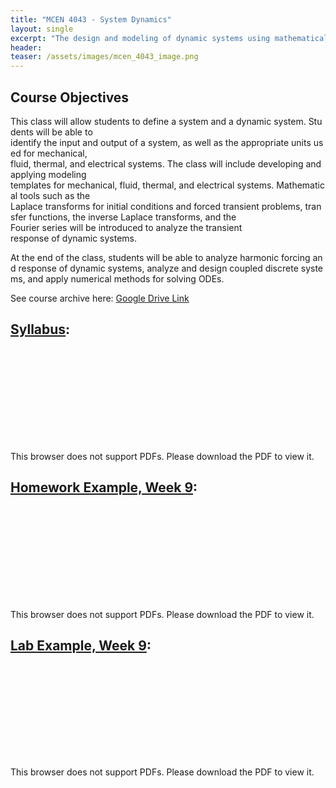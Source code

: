 ```yaml
---
title: "MCEN 4043 - System Dynamics"
layout: single
excerpt: "The design and modeling of dynamic systems using mathematical tools."
header:
teaser: /assets/images/mcen_4043_image.png
---
```


## Course Objectives 

This class will allow students to define a system and a dynamic system. Students will be able to 
identify the input and output of a system, as well as the appropriate units used for mechanical, 
fluid, thermal, and electrical systems. The class will include developing and applying modeling 
templates for mechanical, fluid, thermal, and electrical systems. Mathematical tools such as the 
Laplace transforms for initial conditions and forced transient problems, transfer functions, the 
inverse Laplace transforms, and the Fourier series will be introduced to analyze the transient 
response of dynamic systems. 


At the end of the class, students will be able to analyze harmonic forcing and response of dynamic systems, analyze and design coupled discrete systems, and apply numerical methods for solving ODEs.

See course archive here: [Google Drive Link](https://drive.google.com/drive/folders/0Bx-cli2KeHSBRVBRTkwyaEpIcUE?resourcekey=0-hgoplL_Okyl9peVD6Hvakw&usp=drive_link)


## [Syllabus](/assets/pdfs/mcen_4043_Syllabus.pdf):
<object data="/assets/pdfs/mcen_4043_Syllabus.pdf" type="application/pdf" width="700px" height="700px">
    <embed src="/assets/pdfs/mcen_4043_Syllabus.pdf">
        <p>This browser does not support PDFs. Please download the PDF to view it.</p>
    </embed>
</object>


## [Homework Example, Week 9](/assets/pdfs/mcen_4043_hw9.pdf):
<object data="/assets/pdfs/mcen_4043_hw9.pdf" type="application/pdf" width="700px" height="700px">
    <embed src="/assets/pdfs/mcen_4043_hw9.pdf">
        <p>This browser does not support PDFs. Please download the PDF to view it.</p>
    </embed>
</object>


## [Lab Example, Week 9](/assets/pdfs/mcen_4043_lab9.pdf):
<object data="/assets/pdfs/mcen_4043_lab9.pdf" type="application/pdf" width="700px" height="700px">
    <embed src="/assets/pdfs/mcen_4043_lab9.pdf">
        <p>This browser does not support PDFs. Please download the PDF to view it.</p>
    </embed>
</object>
